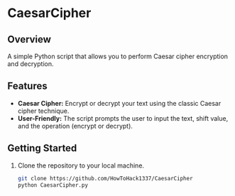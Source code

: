 # CaesarCipher

## Overview
A simple Python script that allows you to perform Caesar cipher encryption and decryption.

## Features
- **Caesar Cipher:** Encrypt or decrypt your text using the classic Caesar cipher technique.
- **User-Friendly:** The script prompts the user to input the text, shift value, and the operation (encrypt or decrypt).


## Getting Started
1. Clone the repository to your local machine.
   ```bash
   git clone https://github.com/HowToHack1337/CaesarCipher
   python CaesarCipher.py

